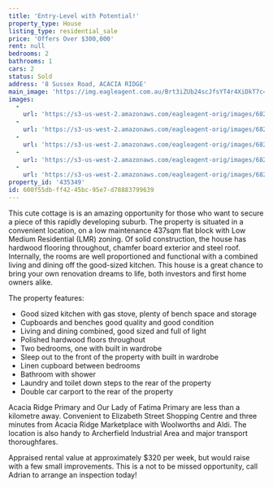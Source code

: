 ```yaml
---
title: 'Entry-Level with Potential!'
property_type: House
listing_type: residential_sale
price: 'Offers Over $300,000'
rent: null
bedrooms: 2
bathrooms: 1
cars: 2
status: Sold
address: '8 Sussex Road, ACACIA RIDGE'
main_image: 'https://img.eagleagent.com.au/Brt3iZUb24scJfsYT4r4XiDkT7c=/1280x854/smart/https://s3-us-west-2.amazonaws.com/eagleagent-orig/images/6823459/121485018-image-M.jpg'
images:
  -
    url: 'https://s3-us-west-2.amazonaws.com/eagleagent-orig/images/6823463/121485018-image-D.jpg'
  -
    url: 'https://s3-us-west-2.amazonaws.com/eagleagent-orig/images/6823462/121485018-image-C.jpg'
  -
    url: 'https://s3-us-west-2.amazonaws.com/eagleagent-orig/images/6823461/121485018-image-B.jpg'
  -
    url: 'https://s3-us-west-2.amazonaws.com/eagleagent-orig/images/6823460/121485018-image-A.jpg'
  -
    url: 'https://s3-us-west-2.amazonaws.com/eagleagent-orig/images/6823459/121485018-image-M.jpg'
property_id: '435349'
id: 600f55db-ff42-45bc-95e7-d78883799639
---
```

This cute cottage is is an amazing opportunity for those who want to secure a piece of this rapidly developing suburb. The property is situated in a convenient location, on a low maintenance 437sqm flat block with Low Medium Residential (LMR) zoning. Of solid construction, the house has hardwood flooring throughout, chamfer board exterior and steel roof. Internally, the rooms are well proportioned and functional with a combined living and dining off the good-sized kitchen. This house is a great chance to bring your own renovation dreams to life, both investors and first home owners alike.

The property features:

*  Good sized kitchen with gas stove, plenty of bench space and storage
*  Cupboards and benches good quality and good condition
*  Living and dining combined, good sized and full of light
*  Polished hardwood floors throughout
*  Two bedrooms, one with built in wardrobe
*  Sleep out to the front of the property with built in wardrobe
*  Linen cupboard between bedrooms
*  Bathroom with shower
*  Laundry and toilet down steps to the rear of the property
*  Double car carport to the rear of the property

Acacia Ridge Primary and Our Lady of Fatima Primary are less than a kilometre away. Convenient to Elizabeth Street Shopping Centre and three minutes from Acacia Ridge Marketplace with Woolworths and Aldi. The location is also handy to Archerfield Industrial Area and major transport thoroughfares.

Appraised rental value at approximately $320 per week, but would raise with a few small improvements. This is a not to be missed opportunity, call Adrian to arrange an inspection today!